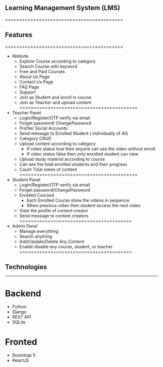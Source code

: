 ## Learning Management System (LMS)
==========================================
## Features
==========================================
- Website
    - Explore Course according to category
    - Search Course with keyword
    - Free and Paid Courses
    - About Us Page
    - Contact Us Page
    - FAQ Page
    - Support
    - Join as Student and enroll in course
    - Join as Teacher and upload content
==========================================
- Teacher Panel
    - Login/Register/OTP verify via email
    - Forget password/ ChangePassword
    - Profile/ Social Accounts
    - Send message to Enrolled Student ( Individually of All)
    - Category CRUD
    - Upload content according to category
        - If video status true then anyone can see the video without enroll
        - If video status false then only enrolled student can view
    - Upload study material according to course
    - Can see the total enrolled students and their progress
    - Count Total views of content
==========================================
- Student Panel
    - Login/Register/OTP verify via email
    - Forget password/ChangePassword
    - Enrolled Coursed
        - Each Enrolled Course show the videos in sequence
        - When previous video then student access the next video
    - View the profile of content creator
    - Send message to content creators
========================================
- Admin Panel
    - Manage everything
    - Search anything
    - Add/Update/Delete Any Content
    - Enable disable any course, student, or teacher
========================================
## Technologies
--------------------------------
# Backend
- Python
- Django
- REST API
- SQLite

# Fronted
- Bootstrap 5
- ReactJS
